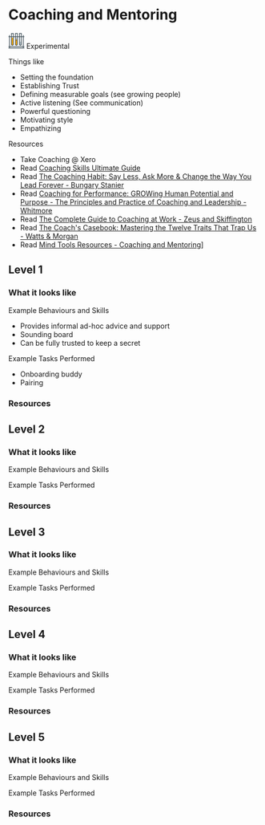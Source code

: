 # Coaching and Mentoring
![Experimental](../Images/test-lab-tubes.png)  Experimental

Things like
- Setting the foundation
- Establishing Trust
- Defining measurable goals (see growing people)
- Active listening (See communication)
- Powerful questioning
- Motivating style
- Empathizing


Resources
- Take Coaching @ Xero
- Read [Coaching Skills Ultimate Guide](https://www.makingbusinessmatter.co.uk/coaching-skills-ultimate-guide/)
- Read [The Coaching Habit: Say Less, Ask More & Change the Way You Lead Forever - Bungary Stanier](https://www.amazon.com/Coaching-Habit-Less-Change-Forever/dp/0978440749)
- Read [Coaching for Performance: GROWing Human Potential and Purpose - The Principles and Practice of Coaching and Leadership - Whitmore](https://www.amazon.com/Coaching-Performance-Potential-Principles-Leadership/dp/185788535X)
- Read [The Complete Guide to Coaching at Work - Zeus and Skiffington](https://www.amazon.com/Complete-Guide-Coaching-Work/dp/0074708422)
- Read [The Coach's Casebook: Mastering the Twelve Traits That Trap Us - Watts & Morgan](https://www.amazon.com/gp/product/0957587449)
- Read [Mind Tools Resources - Coaching and Mentoring](https://xchange.teamxero.com/2017/01/08/mind-tools-monthly-coaching-and-mentoring/)]

## Level 1

### What it looks like

Example Behaviours and Skills
- Provides informal ad-hoc advice and support
- Sounding board
- Can be fully trusted to keep a secret

Example Tasks Performed
- Onboarding buddy
- Pairing


### Resources

## Level 2

### What it looks like

Example Behaviours and Skills

Example Tasks Performed

### Resources

## Level 3

### What it looks like

Example Behaviours and Skills

Example Tasks Performed

### Resources

## Level 4

### What it looks like

Example Behaviours and Skills

Example Tasks Performed

### Resources

## Level 5

### What it looks like

Example Behaviours and Skills

Example Tasks Performed

### Resources